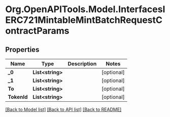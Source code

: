 # Org.OpenAPITools.Model.InterfacesIERC721MintableMintBatchRequestContractParams

## Properties

Name | Type | Description | Notes
------------ | ------------- | ------------- | -------------
**_0** | **List&lt;string&gt;** |  | [optional] 
**_1** | **List&lt;string&gt;** |  | [optional] 
**To** | **List&lt;string&gt;** |  | [optional] 
**TokenId** | **List&lt;string&gt;** |  | [optional] 

[[Back to Model list]](../README.md#documentation-for-models) [[Back to API list]](../README.md#documentation-for-api-endpoints) [[Back to README]](../README.md)

